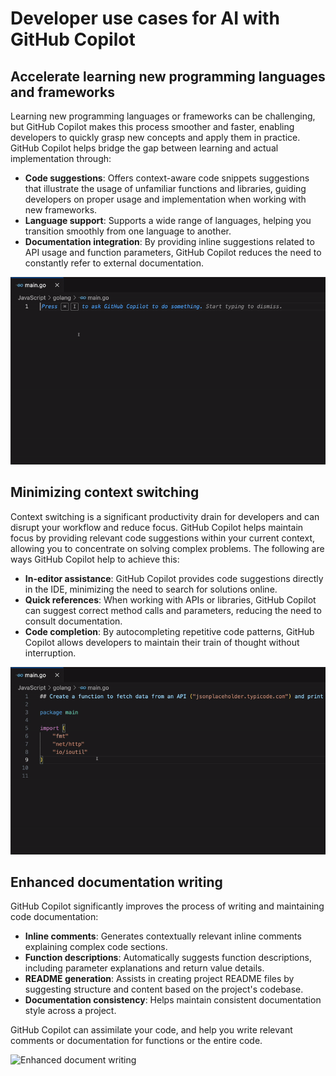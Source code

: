 # Developer use cases for AI with GitHub Copilot

## Accelerate learning new programming languages and frameworks

Learning new programming languages or frameworks can be challenging, but GitHub Copilot makes this process smoother and faster, enabling developers to quickly grasp new concepts and apply them in practice. GitHub Copilot helps bridge the gap between learning and actual implementation through:

- **Code suggestions**: Offers context-aware code snippets suggestions that illustrate the usage of unfamiliar functions and libraries, guiding developers on proper usage and implementation when working with new frameworks.
- **Language support**: Supports a wide range of languages, helping you transition smoothly from one language to another.
- **Documentation integration**: By providing inline suggestions related to API usage and function parameters, GitHub Copilot reduces the need to constantly refer to external documentation.

![Explain](https://github.com/codess-aus/GitHub-Copilot-Certification/blob/8ff30f2763628c93fc9258dc76a91780836c69f7/images/accelerate-learning.gif)

## Minimizing context switching

Context switching is a significant productivity drain for developers and can disrupt your workflow and reduce focus. GitHub Copilot helps maintain focus by providing relevant code suggestions within your current context, allowing you to concentrate on solving complex problems. The following are ways GitHub Copilot help to achieve this:

- **In-editor assistance**: GitHub Copilot provides code suggestions directly in the IDE, minimizing the need to search for solutions online.
- **Quick references**: When working with APIs or libraries, GitHub Copilot can suggest correct method calls and parameters, reducing the need to consult documentation.
- **Code completion**: By autocompleting repetitive code patterns, GitHub Copilot allows developers to maintain their train of thought without interruption.

![Context Switching](https://github.com/codess-aus/GitHub-Copilot-Certification/blob/33aa17638745cd1986fb0c57c6ef9ecdb6662e29/images/minimize-context-switching.gif)

## Enhanced documentation writing
GitHub Copilot significantly improves the process of writing and maintaining code documentation:

- **Inline comments**: Generates contextually relevant inline comments explaining complex code sections.
- **Function descriptions**: Automatically suggests function descriptions, including parameter explanations and return value details.
- **README generation**: Assists in creating project README files by suggesting structure and content based on the project's codebase.
- **Documentation consistency**: Helps maintain consistent documentation style across a project.

GitHub Copilot can assimilate your code, and help you write relevant comments or documentation for functions or the entire code.

![Enhanced document writing]()
